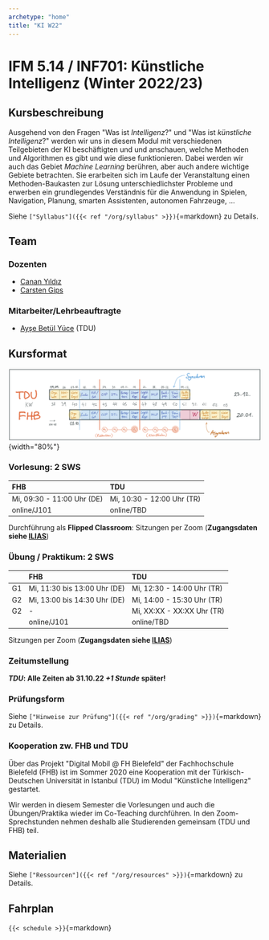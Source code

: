 ```yaml
---
archetype: "home"
title: "KI W22"
---
```



# IFM 5.14 / INF701: Künstliche Intelligenz (Winter 2022/23)

## Kursbeschreibung

Ausgehend von den Fragen "Was ist _Intelligenz_?" und "Was ist _künstliche Intelligenz_?"
werden wir uns in diesem Modul mit verschiedenen Teilgebieten der KI beschäftigten und
und anschauen, welche Methoden und Algorithmen es gibt und wie diese funktionieren. Dabei
werden wir auch das Gebiet _Machine Learning_ berühren, aber auch andere wichtige Gebiete
betrachten. Sie erarbeiten sich im Laufe der Veranstaltung einen Methoden-Baukasten zur
Lösung unterschiedlichster Probleme und erwerben ein grundlegendes Verständnis für die
Anwendung in Spielen, Navigation, Planung, smarten Assistenten, autonomen Fahrzeuge, ...

Siehe `["Syllabus"]({{< ref "/org/syllabus" >}})`{=markdown} zu Details.


## Team

### Dozenten

-   [Canan Yıldız](mailto:canan.yildiz@tau.edu.tr)
-   [Carsten Gips](https://www.fh-bielefeld.de/minden/ueber-uns/personenverzeichnis/carsten-gips)

### Mitarbeiter/Lehrbeauftragte

-   [Ayşe Betül Yüce](https://github.com/aysebetul) (TDU)


## Kursformat

![](images/fahrplan_v3.png){width="80%"}

### Vorlesung: 2 SWS

| FHB                        | TDU                        |
|:---------------------------|:---------------------------|
| Mi, 09:30 - 11:00 Uhr (DE) | Mi, 10:30 - 12:00 Uhr (TR) |
| online/J101                | online/TBD                 |

Durchführung als **Flipped Classroom**: Sitzungen per Zoom (**Zugangsdaten siehe [ILIAS]**)

### Übung / Praktikum: 2 SWS

|    | FHB                          | TDU                        |
|:---|:-----------------------------|:---------------------------|
| G1 | Mi, 11:30 bis 13:00 Uhr (DE) | Mi, 12:30 - 14:00 Uhr (TR) |
| G2 | Mi, 13:00 bis 14:30 Uhr (DE) | Mi, 14:00 - 15:30 Uhr (TR) |
| G2 | -                            | Mi, XX:XX - XX:XX Uhr (TR) |
|    | online/J101                  | online/TBD                 |

Sitzungen per Zoom (**Zugangsdaten siehe [ILIAS]**)

### Zeitumstellung

**_TDU_: Alle Zeiten ab 31.10.22 _+1 Stunde_ später!**

[ILIAS]: https://www.fh-bielefeld.de/elearning/goto.php?target=crs_1091712&client_id=FH-Bielefeld

### Prüfungsform

Siehe `["Hinweise zur Prüfung"]({{< ref "/org/grading" >}})`{=markdown} zu Details.

### Kooperation zw. FHB und TDU

Über das Projekt "Digital Mobil @ FH Bielefeld" der Fachhochschule Bielefeld (FHB) ist im
Sommer 2020 eine Kooperation mit der Türkisch-Deutschen Universität in Istanbul (TDU) im
Modul "Künstliche Intelligenz" gestartet.

Wir werden in diesem Semester die Vorlesungen und auch die Übungen/Praktika wieder im
Co-Teaching durchführen. In den Zoom-Sprechstunden nehmen deshalb alle Studierenden
gemeinsam (TDU und FHB) teil.


## Materialien

Siehe `["Ressourcen"]({{< ref "/org/resources" >}})`{=markdown} zu Details.


## Fahrplan

`{{< schedule >}}`{=markdown}
